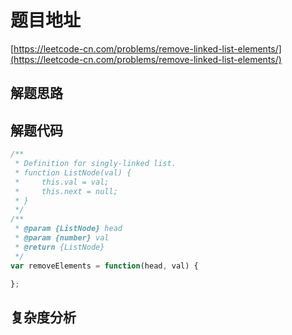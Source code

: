# 题目地址

[https://leetcode-cn.com/problems/remove-linked-list-elements/](https://leetcode-cn.com/problems/remove-linked-list-elements/)

## 解题思路

## 解题代码

```js
/**
 * Definition for singly-linked list.
 * function ListNode(val) {
 *     this.val = val;
 *     this.next = null;
 * }
 */
/**
 * @param {ListNode} head
 * @param {number} val
 * @return {ListNode}
 */
var removeElements = function(head, val) {

};
```

## 复杂度分析
